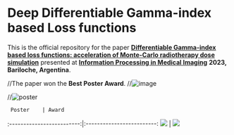 # Deep Differentiable Gamma-index based Loss functions

This is the official repository for the paper [**Differentiable Gamma-index based loss functions: acceleration of Monte-Carlo radiotherapy dose simulation**](https://link.springer.com/chapter/10.1007/978-3-031-34048-2_37) presented at [**Information Processing in Medical Imaging**](https://www.ipmi2023.org/en/) **2023, Bariloche, Argentina**.

//The paper won the **Best Poster Award**.
//![image](https://github.com/soniamartinot/Deep-GPR/assets/46054075/c73a66fe-ce45-41cf-b0e4-1d16cf592368)

//![poster](https://github.com/soniamartinot/Deep-GPR/blob/main/IPMI_Poster_Deep_Gamma_Loss_Functions_Sonia_Martinot_page-0001_resized.jpg)


     Poster    | Award             
:-------------------------:|:-------------------------:
![](https://github.com/soniamartinot/Deep-GPR/blob/main/IPMI_Poster_Deep_Gamma_Loss_Functions_Sonia_Martinot_page-0001_resized.jpg)  | ![]([https://...Dark.png](https://github.com/soniamartinot/Deep-GPR/assets/46054075/c73a66fe-ce45-41cf-b0e4-1d16cf592368)https://github.com/soniamartinot/Deep-GPR/assets/46054075/c73a66fe-ce45-41cf-b0e4-1d16cf592368)  
